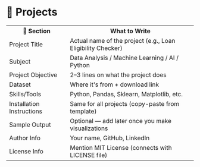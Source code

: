 # 📂 Projects

<table>
  <tr>
    <th>🧾 Section</th>
    <th>What to Write</th>
  </tr>
  <tr>
    <td>Project Title</td>
    <td>Actual name of the project (e.g., Loan Eligibility Checker)</td>
  </tr>
  <tr>
    <td>Subject</td>
    <td>Data Analysis / Machine Learning / AI / Python</td>
  </tr>
  <tr>
    <td>Project Objective</td>
    <td>2–3 lines on what the project does</td>
  </tr>
  <tr>
    <td>Dataset</td>
    <td>Where it's from + download link</td>
  </tr>
  <tr>
    <td>Skills/Tools</td>
    <td>Python, Pandas, Sklearn, Matplotlib, etc.</td>
  </tr>
  <tr>
    <td>Installation Instructions</td>
    <td>Same for all projects (copy-paste from template)</td>
  </tr>
  <tr>
    <td>Sample Output</td>
    <td>Optional — add later once you make visualizations</td>
  </tr>
  <tr>
    <td>Author Info</td>
    <td>Your name, GitHub, LinkedIn</td>
  </tr>
  <tr>
    <td>License Info</td>
    <td>Mention MIT License (connects with LICENSE file)</td>
  </tr>
</table>
